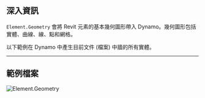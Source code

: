## 深入資訊
`Element.Geometry` 會將 Revit 元素的基本幾何圖形帶入 Dynamo。幾何圖形包括實體、曲線、線、點和網格。

以下範例在 Dynamo 中產生目前文件 (檔案) 中牆的所有實體。
___
## 範例檔案

![Element.Geometry](./Revit.Elements.Element.Geometry_img.jpg)
